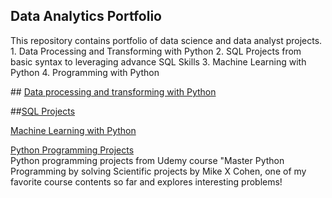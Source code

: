 ﻿## **Data Analytics Portfolio**
<p>This repository contains portfolio of data science and data analyst projects.
   1. Data Processing and Transforming with Python
   2. SQL Projects from basic syntax to leveraging advance SQL Skills
   3. Machine Learning with Python
   4. Programming with Python 
  
<br>


﻿## [Data processing and transforming with Python](https://github.com/suhsunghee/suhsunghee.github.io/tree/main/Data%20with%20Python) <br>

##[SQL Projects](https://github.com/suhsunghee/suhsunghee.github.io/tree/main/Data%20with%20SQL) </p>

[Machine Learning with Python](https://github.com/suhsunghee/suhsunghee.github.io/tree/main/Machine_Learning/Linear%20Regression) <br>

[Python Programming Projects](https://github.com/suhsunghee/suhsunghee.github.io/tree/main/Python%20Programming) <br>
Python programming projects from Udemy course "Master Python Programming by solving Scientific projects by Mike X Cohen,
one of my favorite course contents so far and explores interesting problems!
